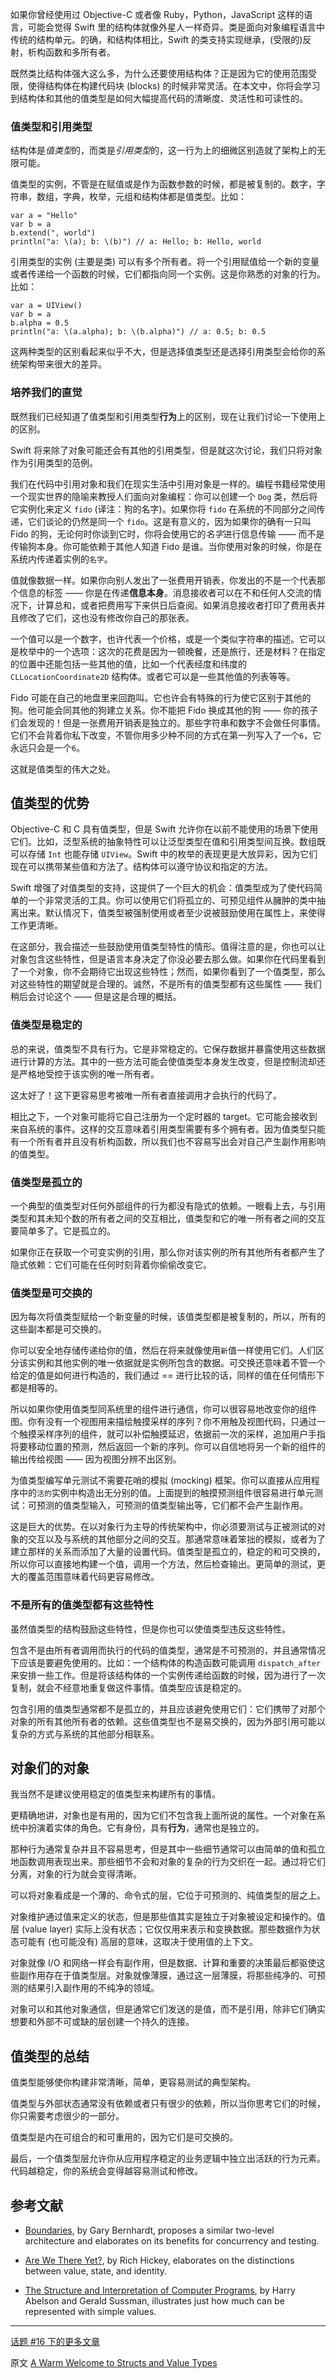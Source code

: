 如果你曾经使用过 Objective-C 或者像 Ruby，Python，JavaScript 这样的语言，可能会觉得 Swift 里的结构体就像外星人一样奇异。类是面向对象编程语言中传统的结构单元。的确，和结构体相比，Swift 的类支持实现继承，(受限的)反射，析构函数和多所有者。

既然类比结构体强大这么多，为什么还要使用结构体？正是因为它的使用范围受限，使得结构体在构建代码块 (blocks) 的时候非常灵活。在本文中，你将会学习到结构体和其他的值类型是如何大幅提高代码的清晰度、灵活性和可读性的。

### 值类型和引用类型

结构体是*值类型*的，而类是*引用类型*的，这一行为上的细微区别造就了架构上的无限可能。

值类型的实例，不管是在赋值或是作为函数参数的时候，都是被复制的。数字，字符串，数组，字典，枚举，元组和结构体都是值类型。比如：

	var a = "Hello"
	var b = a
	b.extend(", world")
	println("a: \(a); b: \(b)") // a: Hello; b: Hello, world

引用类型的实例 (主要是类) 可以有多个所有者。将一个引用赋值给一个新的变量或者传递给一个函数的时候，它们都指向同一个实例。这是你熟悉的对象的行为。比如：

	var a = UIView()
	var b = a
	b.alpha = 0.5
	println("a: \(a.alpha); b: \(b.alpha)") // a: 0.5; b: 0.5
	
这两种类型的区别看起来似乎不大，但是选择值类型还是选择引用类型会给你的系统架构带来很大的差异。

### 培养我们的直觉

既然我们已经知道了值类型和引用类型**行为**上的区别，现在让我们讨论一下使用上的区别。

Swift 将来除了对象可能还会有其他的引用类型，但是就这次讨论，我们只将对象作为引用类型的范例。

我们在代码中引用对象和我们在现实生活中引用对象是一样的。编程书籍经常使用一个现实世界的隐喻来教授人们面向对象编程：你可以创建一个 `Dog` 类，然后将它实例化来定义 `fido` (译注：狗的名字)。如果你将 `fido` 在系统的不同部分之间传递，它们谈论的仍然是同一个 `fido`。这是有意义的，因为如果你的确有一只叫 Fido 的狗，无论何时你谈到它时，你将会使用它的*名字*进行信息传输 —— 而不是传输狗本身。你可能依赖于其他人知道 Fido 是谁。当你使用对象的时候，你是在系统内传递着实例的`名字`。 

值就像数据一样。如果你向别人发出了一张费用开销表，你发出的不是一个代表那个信息的标签 —— 你是在传递**信息本身**。消息接收者可以在不和任何人交流的情况下，计算总和，或者把费用写下来供日后查阅。如果消息接收者打印了费用表并且修改了它们，这也没有修改你自己的那张表。

一个值可以是一个数字，也许代表一个价格，或是一个类似字符串的描述。它可以是枚举中的一个选项：这次的花费是因为一顿晚餐，还是旅行，还是材料？在指定的位置中还能包括一些其他的值，比如一个代表经度和纬度的 `CLLocationCoordinate2D` 结构体。或者它可以是一些其他值的列表等等。

Fido 可能在自己的地盘里来回跑叫。它也许会有特殊的行为使它区别于其他的狗。他可能会同其他的狗建立关系。你不能把 Fido 换成其他的狗 —— 你的孩子们会发现的！但是一张费用开销表是独立的。那些字符串和数字不会做任何事情。它们不会背着你私下改变，不管你用多少种不同的方式在第一列写入了一个`6`，它永远只会是一个`6`。

这就是值类型的伟大之处。

## 值类型的优势

Objective-C 和 C 具有值类型，但是 Swift 允许你在以前不能使用的场景下使用它们。比如，泛型系统的抽象特性可以让泛型类型在值和引用类型间互换。数组既可以存储 `Int` 也能存储 `UIView`。Swift 中的枚举的表现更是大放异彩，因为它们现在可以携带某些值和方法了。结构体可以遵守协议和指定的方法。

Swift 增强了对值类型的支持，这提供了一个巨大的机会：值类型成为了使代码简单的一个非常灵活的工具。你可以使用它们将孤立的、可预见组件从臃肿的类中抽离出来。默认情况下，值类型被强制使用或者至少说被鼓励使用在属性上，来使得工作更清晰。

在这部分，我会描述一些鼓励使用值类型特性的情形。值得注意的是，你也可以让对象包含这些特性，但是语言本身决定了你没必要去那么做。如果你在代码里看到了一个对象，你不会期待它出现这些特性；然而，如果你看到了一个值类型，那么对这些特性的期望就是合理的。诚然，不是所有的值类型都有这些属性 —— 我们稍后会讨论这个 —— 但是这是合理的概括。

### 值类型是稳定的

总的来说，值类型不具有行为。它是非常稳定的。它保存数据并暴露使用这些数据进行计算的方法。其中的一些方法可能会使值类型本身发生改变，但是控制流却还是严格地受控于该实例的唯一所有者。

这太好了！这下更容易思考被唯一所有者直接调用才会执行的代码了。

相比之下，一个对象可能将它自己注册为一个定时器的 target。它可能会接收到来自系统的事件。这样的交互意味着引用类型需要有多个拥有者。因为值类型只能有一个所有者并且没有析构函数，所以我们也不容易写出会对自己产生副作用影响的值类型。

### 值类型是孤立的

一个典型的值类型对任何外部组件的行为都没有隐式的依赖。一眼看上去，与引用类型和其未知个数的所有者之间的交互相比，值类型和它的唯一所有者之间的交互要简单多了。它是孤立的。

如果你正在获取一个可变实例的引用，那么你对该实例的所有其他所有者都产生了隐式依赖：它们可能在任何时刻背着你偷偷改变它。

### 值类型是可交换的

因为每次将值类型赋给一个新变量的时候，该值类型都是被复制的，所以，所有的这些副本都是可交换的。

你可以安全地存储传递给你的值，然后在将来就像使用`新`值一样使用它们。人们区分该实例和其他实例的唯一依据就是实例所包含的数据。可交换还意味着不管一个给定的值是如何进行构造的，我们通过 == 进行比较的话，同样的值在任何情形下都是相等的。

所以如果你使用值类型同系统里的组件进行通信，你可以很容易地改变你的组件图。你有没有一个视图用来描绘触摸采样的序列？你不用触及视图代码，只通过一个触摸采样序列的组件，就可以补偿触摸延迟，依据前一次的采样，追加用户手指将要移动位置的预测，然后返回一个新的序列。你可以自信地将另一个新的组件的输出传给视图 —— 因为视图分辨不出区别。

为值类型编写单元测试不需要花哨的模拟 (mocking) 框架。你可以直接从应用程序中的`活的`实例中构造出无分别的值。上面提到的触摸预测组件很容易进行单元测试：可预测的值类型输入，可预测的值类型输出等，它们都不会产生副作用。

这是巨大的优势。在以对象行为主导的传统架构中，你必须要测试与正被测试的对象的交互以及与系统的其他部分之间的交互。那通常意味着笨拙的模拟，或者为了建立那样的关系而添加了大量的设置代码。值类型是孤立的，稳定的和可交换的，所以你可以直接地构建一个值，调用一个方法，然后检查输出。更简单的测试，更大的覆盖范围意味着代码更容易修改。

### 不是所有的值类型都有这些特性

虽然值类型的结构鼓励这些特性，但是你也可以使值类型违反这些特性。

包含不是由所有者调用而执行的代码的值类型，通常是不可预测的，并且通常情况下应该是要避免使用的。比如：一个结构体的构造函数可能调用 `dispatch_after` 来安排一些工作。但是将该结构体的一个实例传递给函数的时候，因为进行了一次复制，就会不经意地重复做这件事情。值类型应该是稳定的。

包含引用的值类型通常都不是孤立的，并且应该避免使用它们：它们携带了对那个对象的所有其他所有者的依赖。这些值类型也不是易交换的，因为外部引用可能以复杂的方式与系统的其他部分相联系。

## 对象们的对象

我当然不是建议使用稳定的值类型来构建所有的事情。

更精确地讲，对象也是有用的，因为它们不包含我上面所说的属性。一个对象在系统中扮演着实体的角色。它有身份，具有**行为**，通常也是独立的。

那种行为通常复杂并且不容易思考，但是其中一些细节通常可以由简单的值和孤立地函数调用表现出来。那些细节不会和对象的复杂的行为交织在一起。通过将它们分离，对象的行为就会变得清晰。

可以将对象看成是一个薄的、命令式的层，它位于可预测的、纯值类型的层之上。

对象维护通过值来定义的状态，但是那些值其实是独立于对象被设定和操作的。值层 (value layer) 实际上没有状态；它仅仅用来表示和变换数据。那些数据作为状态可能有 (也可能没有) 高层的意味，这取决于使用值的上下文。

对象就像 I/O 和网络一样会有副作用，但是数据、计算和重要的决策最后都驱使这些副作用存在于值类型层。对象就像薄膜，通过这一层薄膜，将那些纯净的、可预测的结果引入副作用的不纯净的领域。

对象可以和其他对象通信，但是通常它们发送的是值，而不是引用，除非它们确实想要和外部不可或缺的层创建一个持久的连接。

## 值类型的总结

值类型能够使你构建非常清晰，简单，更容易测试的典型架构。

值类型与外部状态通常没有依赖或者只有很少的依赖，所以当你思考它们的时候，你只需要考虑很少的一部分。

值类型是内在可组合的和可重用的，因为它们是可交换的。

最后，一个值类型层允许你从应用程序稳定的业务逻辑中独立出活跃的行为元素。代码越稳定，你的系统会变得越容易测试和修改。

## 参考文献

* [Boundaries](https://www.destroyallsoftware.com/talks/boundaries), by Gary Bernhardt, proposes a similar two-level architecture and elaborates on its benefits for concurrency and testing.

* [Are We There Yet?](http://www.infoq.com/presentations/Are-We-There-Yet-Rich-Hickey), by Rich Hickey, elaborates on the distinctions between value, state, and identity.

* [The Structure and Interpretation of Computer Programs](http://mitpress.mit.edu/sicp/), by Harry Abelson and Gerald Sussman, illustrates just how much can be represented with simple values.

---

[话题 #16 下的更多文章](http://www.objc.io/issue-16)

原文 [A Warm Welcome to Structs and Value Types](http://www.objc.io/issue-16/swift-classes-vs-structs.html)

